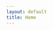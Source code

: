 ```yaml
---
layout: default
title: Home
---
```


<div id="tlkio" data-channel="PUNEKARS" data-theme="theme--minimal" style="width:100%;height:100%;"></div><script async src="https://tlk.io/embed.js" type="text/javascript"></script>
